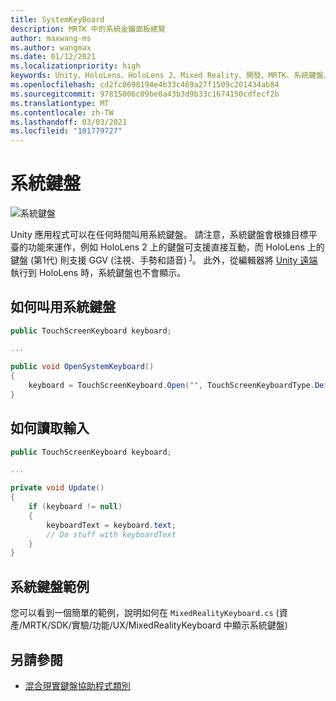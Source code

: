 ```yaml
---
title: SystemKeyBoard
description: MRTK 中的系統金鑰面板總覽
author: maxwang-ms
ms.author: wangmax
ms.date: 01/12/2021
ms.localizationpriority: high
keywords: Unity、HoloLens、HoloLens 2、Mixed Reality、開發、MRTK、系統鍵盤、
ms.openlocfilehash: cd2fc0698194e4b33c469a27f1509c201434ab84
ms.sourcegitcommit: 97815006c09be0a43b3d9b33c1674150cdfecf2b
ms.translationtype: MT
ms.contentlocale: zh-TW
ms.lasthandoff: 03/03/2021
ms.locfileid: "101779727"
---
```

# <a name="system-keyboard"></a>系統鍵盤

![系統鍵盤](../images/system-keyboard/MRTK_SystemKeyboard_Main.png)

Unity 應用程式可以在任何時間叫用系統鍵盤。 請注意，系統鍵盤會根據目標平臺的功能來運作，例如 HoloLens 2 上的鍵盤可支援直接互動，而 HoloLens 上的鍵盤 (第1代) 則支援 GGV (注視、手勢和語音) <sup>[1](https://docs.microsoft.com/windows/mixed-reality/gaze)</sup>。 此外，從編輯器將 [Unity 遠端](../tools/holographic-remoting.md) 執行到 HoloLens 時，系統鍵盤也不會顯示。

## <a name="how-to-invoke-the-system-keyboard"></a>如何叫用系統鍵盤

```c#
public TouchScreenKeyboard keyboard;

...

public void OpenSystemKeyboard()
{
    keyboard = TouchScreenKeyboard.Open("", TouchScreenKeyboardType.Default, false, false, false, false);
}
```

## <a name="how-to-read-the-input"></a>如何讀取輸入

```c#
public TouchScreenKeyboard keyboard;

...

private void Update()
{
    if (keyboard != null)
    {
        keyboardText = keyboard.text;
        // Do stuff with keyboardText
    }
}
```

## <a name="system-keyboard-example"></a>系統鍵盤範例

您可以看到一個簡單的範例，說明如何在 `MixedRealityKeyboard.cs` (資產/MRTK/SDK/實驗/功能/UX/MixedRealityKeyboard 中顯示系統鍵盤) 

## <a name="see-also"></a>另請參閱

- [混合現實鍵盤協助程式類別](../experimental/mixed-reality-keyboard.md)
